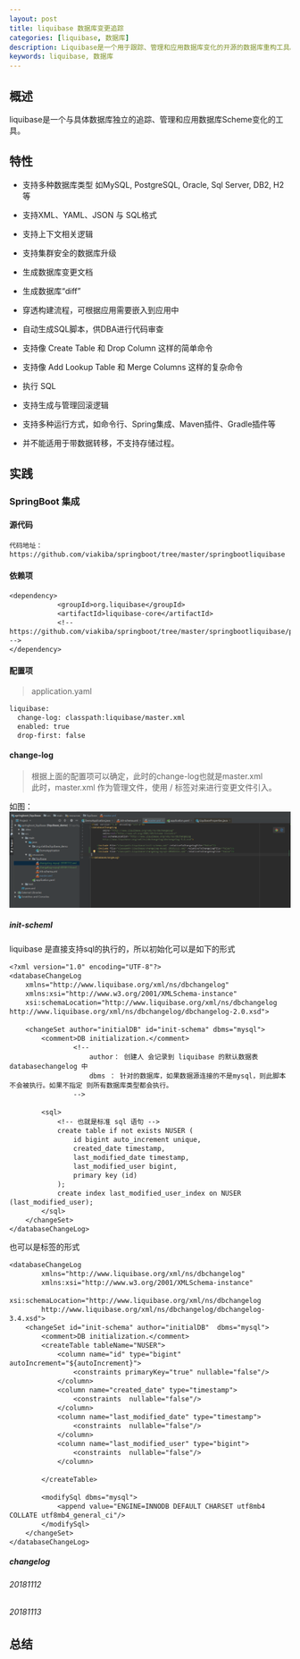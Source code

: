 ```yaml
---
layout: post
title: liquibase 数据库变更追踪
categories: [liquibase, 数据库]
description: Liquibase是一个用于跟踪、管理和应用数据库变化的开源的数据库重构工具。
keywords: liquibase, 数据库
---
```


## 概述

liquibase是一个与具体数据库独立的追踪、管理和应用数据库Scheme变化的工具。

## 特性

* 支持多种数据库类型 如MySQL, PostgreSQL, Oracle, Sql Server, DB2, H2等
* 支持XML、YAML、JSON 与 SQL格式
* 支持上下文相关逻辑
* 支持集群安全的数据库升级
* 生成数据库变更文档
* 生成数据库“diff”
* 穿透构建流程，可根据应用需要嵌入到应用中
* 自动生成SQL脚本，供DBA进行代码审查


* 支持像 Create Table 和 Drop Column 这样的简单命令
* 支持像 Add Lookup Table 和 Merge Columns 这样的复杂命令
* 执行 SQL
* 支持生成与管理回滚逻辑


* 支持多种运行方式，如命令行、Spring集成、Maven插件、Gradle插件等
* 并不能适用于带数据转移，不支持存储过程。

## 实践

### SpringBoot 集成

#### 源代码
```
代码地址：https://github.com/viakiba/springboot/tree/master/springbootliquibase
```

#### 依赖项
```
<dependency>
			<groupId>org.liquibase</groupId>
			<artifactId>liquibase-core</artifactId>
			<!-- https://github.com/viakiba/springboot/tree/master/springbootliquibase/pom.xml -->
</dependency>
```

#### 配置项
> application.yaml

```
liquibase:
  change-log: classpath:liquibase/master.xml
  enabled: true
  drop-first: false
```

#### change-log

>根据上面的配置项可以确定，此时的change-log也就是master.xml </br>
此时，master.xml 作为管理文件，使用 <include> / <includeAll> 标签对来进行变更文件引入。

如图：
![证书概览](/images/post/201809/changelog1.png)

##### init-scheml
liquibase 是直接支持sql的执行的，所以初始化可以是如下的形式
```
<?xml version="1.0" encoding="UTF-8"?>
<databaseChangeLog
    xmlns="http://www.liquibase.org/xml/ns/dbchangelog"
    xmlns:xsi="http://www.w3.org/2001/XMLSchema-instance"
    xsi:schemaLocation="http://www.liquibase.org/xml/ns/dbchangelog http://www.liquibase.org/xml/ns/dbchangelog/dbchangelog-2.0.xsd">

	<changeSet author="initialDB" id="init-schema" dbms="mysql">
        <comment>DB initialization.</comment>
				<!--
					author： 创建人 会记录到 liquibase 的默认数据表 databasechangelog 中
					dbms ： 针对的数据库，如果数据源连接的不是mysql，则此脚本不会被执行。如果不指定 则所有数据库类型都会执行。
				-->

	    <sql>
			<!-- 也就是标准 sql 语句 -->
			create table if not exists NUSER (
				id bigint auto_increment unique,
				created_date timestamp,
				last_modified_date timestamp,
				last_modified_user bigint,
				primary key (id)
			);
			create index last_modified_user_index on NUSER (last_modified_user);
	    </sql>
    </changeSet>
</databaseChangeLog>
```

也可以是标签的形式
```
<databaseChangeLog
        xmlns="http://www.liquibase.org/xml/ns/dbchangelog"
        xmlns:xsi="http://www.w3.org/2001/XMLSchema-instance"
        xsi:schemaLocation="http://www.liquibase.org/xml/ns/dbchangelog
        http://www.liquibase.org/xml/ns/dbchangelog/dbchangelog-3.4.xsd">
    <changeSet id="init-schema" author="initialDB"  dbms="mysql">
        <comment>DB initialization.</comment>
        <createTable tableName="NUSER">
            <column name="id" type="bigint" autoIncrement="${autoIncrement}">
                <constraints primaryKey="true" nullable="false"/>
            </column>
            <column name="created_date" type="timestamp">
                <constraints  nullable="false"/>
            </column>
            <column name="last_modified_date" type="timestamp">
                <constraints  nullable="false"/>
            </column>
            <column name="last_modified_user" type="bigint">
                <constraints  nullable="false"/>
            </column>

        </createTable>

        <modifySql dbms="mysql">
            <append value="ENGINE=INNODB DEFAULT CHARSET utf8mb4 COLLATE utf8mb4_general_ci"/>
        </modifySql>
    </changeSet>
</databaseChangeLog>
```


##### changelog

###### 20181112

###### 20181113






## 总结
